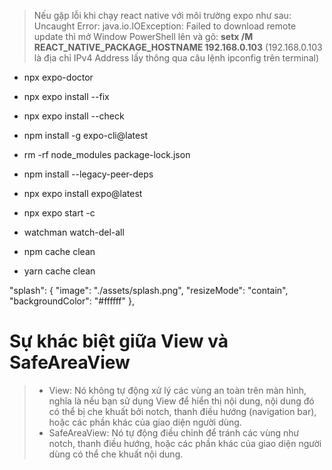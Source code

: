 > Nếu gặp lỗi khi chạy react native với môi trường expo như sau: Uncaught Error: java.io.IOException: Failed to download remote update thì mở Window PowerShell lên và gõ: **setx /M REACT_NATIVE_PACKAGE_HOSTNAME 192.168.0.103** (192.168.0.103 là địa chỉ IPv4 Address lấy thông qua câu lệnh ipconfig trên terminal)

- npx expo-doctor
- npx expo install --fix
- npx expo install --check

- npm install -g expo-cli@latest
- rm -rf node_modules package-lock.json
- npm install --legacy-peer-deps
- npx expo install expo@latest
- npx expo start -c

- watchman watch-del-all

- npm cache clean
- yarn cache clean

"splash": {
"image": "./assets/splash.png",
"resizeMode": "contain",
"backgroundColor": "#ffffff"
},

# Sự khác biệt giữa View và SafeAreaView

> - View: Nó không tự động xử lý các vùng an toàn trên màn hình, nghĩa là nếu bạn sử dụng View để hiển thị nội dung, nội dung đó có thể bị che khuất bởi notch, thanh điều hướng (navigation bar), hoặc các phần khác của giao diện người dùng.
> - SafeAreaView: Nó tự động điều chỉnh để tránh các vùng như notch, thanh điều hướng, hoặc các phần khác của giao diện người dùng có thể che khuất nội dung.
